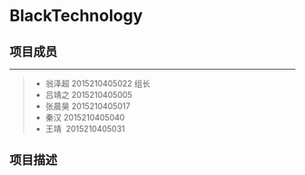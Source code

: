 BlackTechnology
===========
## 项目成员
----------
>* 翁泽超 2015210405022  组长
>* 吕靖之 2015210405005
>* 张晨昊 2015210405017
>* 秦汉  2015210405040
>* 王靖  2015210405031

## 项目描述 
